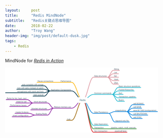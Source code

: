```yaml
---
layout:     post
title:      "Redis MindNode"
subtitle:   "Redis关键点思维导图"
date:       2018-02-22
author:     "Troy Wang"
header-img: "img/post/default-dusk.jpg"
tags:
    - Redis
---
```


MindNode for [*Redis in Action*](https://www.manning.com/books/redis-in-action)

![RedisMindNode](/img/post/RedisMindNode/redismindnode.png)

